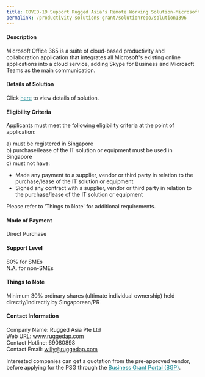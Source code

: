 ```yaml
---
title: COVID-19 Support Rugged Asia's Remote Working Solution-Microsoft Office 365 Business Premium
permalink: /productivity-solutions-grant/solutionrepo/solution1396
---
```


#### Description

Microsoft Office 365 is a suite of cloud-based productivity and collaboration application that integrates all Microsoft's existing online applications into a cloud service, adding Skype for Business and Microsoft Teams as the main communication.

#### Details of Solution

Click <a href='https://govassist.gobusiness.gov.sg/images/psg/Desensitised_Rugged_Asias_Remote_Working_Solution_Annex_3_Part_3.pdf' style='color:#037e8a'>here</a> to view details of solution.

#### Eligibility Criteria

Applicants must meet the following eligibility criteria at the point of application:

a) must be registered in Singapore <br>
b) purchase/lease of the IT solution or equipment must be used in Singapore <br>
c) must not have:
- Made any payment to a supplier, vendor or third party in relation to the purchase/lease of the IT solution or equipment
- Signed any contract with a supplier, vendor or third party in relation to the purchase/lease of the IT solution or equipment

Please refer to 'Things to Note' for additional requirements.

#### Mode of Payment
Direct Purchase

#### Support Level
80% for SMEs <br>
N.A. for non-SMEs

#### Things to Note
Minimum 30% ordinary shares (ultimate individual ownership) held directly/indirectly by Singaporean/PR

#### Contact Information
Company Name: Rugged Asia Pte Ltd<br>Web URL: www.ruggedap.com<br>Contact Hotline: 69080898<br>Contact Email: willy@ruggedap.com<br>

Interested companies can get a quotation from the pre-approved vendor, before applying for the PSG through the <a target='_blank' style='color:#037e8a' href='https://www.businessgrants.gov.sg/'>Business Grant Portal (BGP)</a>.
